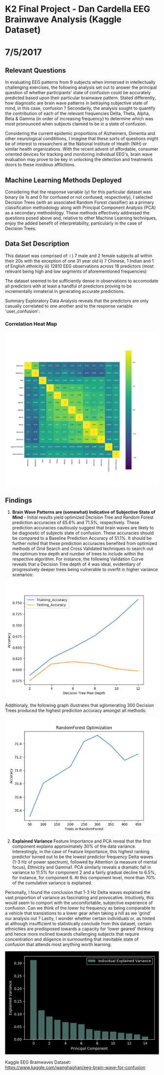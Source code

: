 #  K2 Final Project - Dan Cardella                                      EEG Brainwave Analysis (Kaggle Dataset)
#    7/5/2017


## Relevant Questions
In evaluating EEG patterns from 9 subjects when immersed in intellectually challenging exercises, the following analysis set out to answer the principal question of whether participants' state of confusion could be accurately predicted based upon their particular brainwave pattern. Stated differently, how diagnostic are brain wave patterns in betraying subjective state of mind, in this case, confusion ? Secondarily, the analysis sought to quantify the contribution of each of the relevant frequencies Delta, Theta, Alpha, Beta & Gamma (in order of increasing frequency) to determine which was most pronounced when subjects claimed to be in a state of confusion.

Considering the current epidemic proportions of Alzheimers, Dimentia and other neurological condititions, I imagine that these sorts of questions might be of interest to researchers at the National Institute of Health (NIH) or similar health organizations. With the recent advent of affordable, consumer oriented devices for tracking and monitoring individual EEG's, brain wave evaluation may prove to be key in unlocking the detection and treatments doors to these insidious afflictions. 

## Machine Learning Methods Deployed
Considering that the response variable (y) for this particular dataset was binary (ie 1s and 0 for confused or not confused, respectively), I selected Decision Trees (with an associated Random Forest classifier) as a primary classification methodology along with Principal Component Analysis (PCA) as a secondary methodology.  These methods effectively addressed the questions posed above and, relative to other Machine Learning techniques, enjoy the added benefit of interpretability, particularly in the case of Decision Trees.


## Data Set Description

This dataset was comprised of:
i ) 7 male and 2 female subjects all within their 20s with the exception of one 31 year old
ii) 7 Chinese, 1 Indian and 1 of English ethnicity 
iii) 12810 EEG observations across 18 predictors (most relevant being high and low segments of aforementioned frequencies)

The dataset seemed to be sufficiently dense in observations to accomodate all predictors with at least a handful of predictors proving to be incrementally inmaterial in generating accurate predictions. 

Summary Exploratory Data Analysis reveals that the predictors are only casually correlated to one another and to the response variable 'user_confusion':

### Correlation Heat Map
![Correlation Heat Map](correlation_map.png)


## Findings

1. **Brain Wave Patterns are (somewhat) Indicative of Subjective State of Mind** - Initial results yield optimized Decision Tree and Random Forest prediction accuracies of 65.6% and 71.5%, respectively. These prediction accuracies cautiously suggest that brain waves are likely to be diagnostic of subjects state of confusion. These accuracies should be compared to a Baseline Prediction Accuracy of 51.1%. It should be further noted that these prediction accuracies benefited from optimized methods of Grid Search and Cross Validated techniques to search out the optimum tree depth and number of trees to include within the respective algorithm. For instance, the following Validation Curve reveals that a Decision Tree depth of 4 was ideal, evidentiary of progressively deeper trees being vulnerable to overfit in higher variance scenarios: 

![Validation Curve](validation_curve.png)

Additionaly, the following graph illustrates that aglomerating 300 Decision Trees produced the highest prediction accuracy amongst all methods:

![Random Forest Optimization](random_forest.png)


2. **Explained Variance** Feature Importance and PCA reveal that the first component explains approximately 30% of the data variance. Interestingly, in the case of Feature Importance, this highest ranking predictor turned out to be the lowest predictor frequency Delta waves (1-3 Hz of power spectrum), followed by Attention (a measure of mental focus), Ethnicity and Gamma1. PCA similarly reveals a dramatic fall in variance to 11.5% for component 2 and a fairly gradual decline to 6.5%, for instance, for component 6. At this component level, more than 70% of the cumulative variance is explained.  

Personally, I found the conclusion that 1-3 Hz Delta waves explained the vast proportion of variance as fascinating and provocative. Intuitively, this would seem to comport with the uncomfortable, subjective experience of confusion. Can we think of the lower hz frequency as being comparable to a vehicle that transistions to a lower gear when taking a hill as we 'grind' our analysis out ? Lastly, I wonder whether certain individuals or, as hinted at although insufficient to statistically conclude from this dataset, certain ethnicities are predisposed towards a capacity for 'lower geared' thinking and hence more inclined towards challenging subjects that require concentration and diligence in surmounting that inevitable state of confusion that attends most anything worth learning.  

![Explained Variance](explained_variance.png)



Kaggle EEG Brainwaves Dataset: https://www.kaggle.com/wanghaohan/eeg-brain-wave-for-confusion